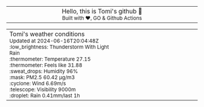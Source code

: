 
<div align="center">
<table>
<tbody>
<td align="center">
<img width="2000" height="0"><br>
Hello, this is Tomi's github 👋<br>
<sup>Built with ❤️, GO & Github Actions</sup><br>
<img width="2000" height="0">
</td>
</tbody>
</table>
</div>
<table>
<tbody>
<td align="left">
<img width="2000" height="0"><br>
Tomi's weather conditions<br>
<sup>Updated at 2024-06-16T20:04:48Z</sup><br>
<sup>:low_brightness: Thunderstorm With Light Rain</sup><br>
<sup>:thermometer: Temperature 27.15 </sup><br>
<sup>:thermometer: Feels like 31.88</sup><br>
<sup>:sweat_drops: Humidity 96%</sup><br>
<sup>:mask: PM2.5 60.42 μg/m3</sup><br>
<sup>:cyclone: Wind 6.69m/s </sup><br>
<sup>:telescope: Visibility 9000m </sup><br>
<sup>:droplet: Rain 0.41mm/last 1h </sup><br>
<img width="2000" height="0">
</td>
<td align="left">
<img width="2000" height="0"><br>
<br>
<img width="2000" height="0">
</td>
</tbody>
</table>
</div>
    